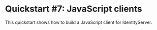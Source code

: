 # Quickstart #7: JavaScript clients

This quickstart shows how to build a JavaScript client for IdentityServer.

